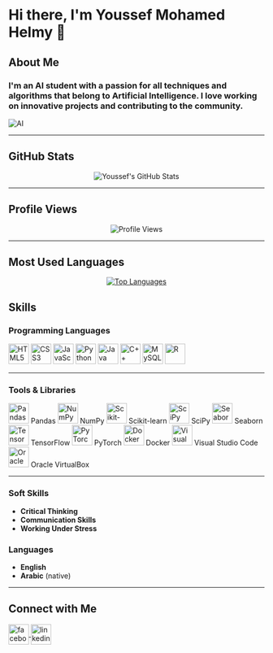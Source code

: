 # Hi there, I'm Youssef Mohamed Helmy 👋

## About Me
### I'm an AI student with a passion for all techniques and algorithms that belong to Artificial Intelligence. I love working on innovative projects and contributing to the community.
![AI](https://cdn.clickworker.com/wp-content/uploads/2022/09/BenefitsofAI.webp)

---

## GitHub Stats
<div align="center">
  <img src="https://github-readme-stats.vercel.app/api?username=YoussefMoHlemyAlpha&show_icons=true&theme=radical" alt="Youssef's GitHub Stats" />
</div>

---

## Profile Views
<div align="center">
  <img src="https://komarev.com/ghpvc/?username=YoussefMoHlemyAlpha&color=blueviolet&style=plastic&label=Profile+Views" alt="Profile Views" />
</div>

---

## Most Used Languages
<div align="center">
  <a href="https://github.com/youssef-mh">
    <img src="https://github-readme-stats.vercel.app/api/top-langs/?username=YoussefMoHlemyAlpha&layout=compact&theme=radical" alt="Top Languages" />
  </a>
</div>



## Skills

### Programming Languages
<p align="left">
  <img src="https://cdn.jsdelivr.net/gh/devicons/devicon/icons/html5/html5-original.svg" width="40" height="40" alt="HTML5" />
  <img src="https://cdn.jsdelivr.net/gh/devicons/devicon/icons/css3/css3-original.svg" width="40" height="40" alt="CSS3" />
  <img src="https://cdn.jsdelivr.net/gh/devicons/devicon/icons/javascript/javascript-original.svg" width="40" height="40" alt="JavaScript" />
  <img src="https://cdn.jsdelivr.net/gh/devicons/devicon/icons/python/python-original.svg" width="40" height="40" alt="Python" />
  <img src="https://cdn.jsdelivr.net/gh/devicons/devicon/icons/java/java-original.svg" width="40" height="40" alt="Java" />
  <img src="https://cdn.jsdelivr.net/gh/devicons/devicon/icons/cplusplus/cplusplus-original.svg" width="40" height="40" alt="C++" />
  <img src="https://cdn.jsdelivr.net/gh/devicons/devicon/icons/mysql/mysql-original.svg" width="40" height="40" alt="MySQL" />
  <img src="https://cdn.jsdelivr.net/gh/devicons/devicon/icons/r/r-original.svg" width="40" height="40" alt="R" />
</p>

---

### Tools & Libraries
<p align="left">
  <img src="https://cdn.jsdelivr.net/gh/devicons/devicon/icons/pandas/pandas-original.svg" width="40" height="40" alt="Pandas" /> Pandas
  <img src="https://cdn.jsdelivr.net/gh/devicons/devicon/icons/numpy/numpy-original.svg" width="40" height="40" alt="NumPy" /> NumPy
  <img src="https://upload.wikimedia.org/wikipedia/commons/0/05/Scikit_learn_logo_small.svg" width="40" height="40" alt="Scikit-learn" /> Scikit-learn
  <img src="https://upload.wikimedia.org/wikipedia/commons/b/b2/SCIPY_2.svg" width="40" height="40" alt="SciPy" /> SciPy
  <img src="https://raw.githubusercontent.com/mwaskom/seaborn/master/doc/_static/logo-wide-lightbg.svg" width="40" height="40" alt="Seaborn" /> Seaborn
  <img src="https://cdn.jsdelivr.net/gh/devicons/devicon/icons/tensorflow/tensorflow-original.svg" width="40" height="40" alt="TensorFlow" /> TensorFlow
  <img src="https://cdn.jsdelivr.net/gh/devicons/devicon/icons/pytorch/pytorch-original.svg" width="40" height="40" alt="PyTorch" /> PyTorch
  <img src="https://cdn.jsdelivr.net/gh/devicons/devicon/icons/docker/docker-original.svg" width="40" height="40" alt="Docker" /> Docker
  <img src="https://cdn.jsdelivr.net/gh/devicons/devicon/icons/vscode/vscode-original.svg" width="40" height="40" alt="Visual Studio Code" /> Visual Studio Code
  <img src="https://cdn.jsdelivr.net/gh/devicons/devicon/icons/oracle/oracle-original.svg" width="40" height="40" alt="Oracle VirtualBox" /> Oracle VirtualBox
</p>

---

### Soft Skills
- **Critical Thinking**
- **Communication Skills**
- **Working Under Stress**

### Languages
- **English**
- **Arabic** (native)

---

## Connect with Me
<p align="left">
  <a href="https://www.facebook.com/youssef.helmy.7524" target="_blank">
    <img align="center" src="https://cdn.jsdelivr.net/gh/devicons/devicon/icons/facebook/facebook-original.svg" alt="facebook" height="40" width="40" />
  </a>
  <a href="https://www.linkedin.com/in/youssef-helmy-546308306/" target="_blank">
    <img align="center" src="https://cdn.jsdelivr.net/gh/devicons/devicon/icons/linkedin/linkedin-original.svg" alt="linkedin" height="40" width="40" />
  </a>
</p>




